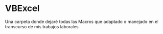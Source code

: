# VBExcel
Una carpeta donde dejaré todas las Macros que adaptado o manejado en el transcurso de mis trabajos laborales 
